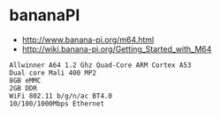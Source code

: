 # bananaPI

* http://www.banana-pi.org/m64.html
* http://wiki.banana-pi.org/Getting_Started_with_M64

```
Allwinner A64 1.2 Ghz Quad-Core ARM Cortex A53
Dual core Mali 400 MP2
8GB eMMC
2GB DDR
WiFi 802.11 b/g/n/ac BT4.0
10/100/1000Mbps Ethernet
```
